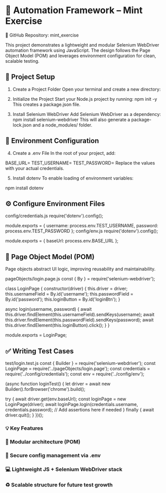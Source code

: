 # 🚀 Automation Framework – Mint Exercise

🔗 GitHub Repository: mint_exercise

This project demonstrates a lightweight and modular Selenium WebDriver automation framework using JavaScript. The design follows the Page Object Model (POM) and leverages environment configuration for clean, scalable testing.

## 📁 Project Setup

1. Create a Project Folder
Open your terminal and create a new directory:

2. Initialize the Project
Start your Node.js project by running:
npm init -y
This creates a package.json file.

3. Install Selenium WebDriver
Add Selenium WebDriver as a dependency:
npm install selenium-webdriver
This will also generate a package-lock.json and a node_modules/ folder.

## 🔐 Environment Configuration

4. Create a .env File
In the root of your project, add:

BASE_URL=
TEST_USERNAME=
TEST_PASSWORD=
Replace the values with your actual credentials.

5. Install dotenv
To enable loading of environment variables:

npm install dotenv

## ⚙️ Configure Environment Files

config/credentials.js
require('dotenv').config();

module.exports = {
  username: process.env.TEST_USERNAME,
  password: process.env.TEST_PASSWORD
};
config/env.js
require('dotenv').config();

module.exports = {
  baseUrl: process.env.BASE_URL
};

## 🧱 Page Object Model (POM)

Page objects abstract UI logic, improving reusability and maintainability.

pageObjects/login.page.js
const { By } = require('selenium-webdriver');

class LoginPage {
  constructor(driver) {
    this.driver = driver;
    this.usernameField = By.id('username');
    this.passwordField = By.id('password');
    this.loginButton = By.id('loginBtn');
  }

  async login(username, password) {
    await this.driver.findElement(this.usernameField).sendKeys(username);
    await this.driver.findElement(this.passwordField).sendKeys(password);
    await this.driver.findElement(this.loginButton).click();
  }
}

module.exports = LoginPage;

## ✅ Writing Test Cases

test/login.test.js
const { Builder } = require('selenium-webdriver');
const LoginPage = require('../pageObjects/login.page');
const credentials = require('../config/credentials');
const env = require('../config/env');

(async function loginTest() {
  let driver = await new Builder().forBrowser('chrome').build();

  try {
    await driver.get(env.baseUrl);
    const loginPage = new LoginPage(driver);
    await loginPage.login(credentials.username, credentials.password);
    // Add assertions here if needed
  } finally {
    await driver.quit();
  }
})();


### 💡 Key Features
### 🧩 Modular architecture (POM)
### 🔐 Secure config management via .env
### 💻 Lightweight JS + Selenium WebDriver stack
### ♻️ Scalable structure for future test growth